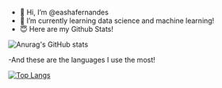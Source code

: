
<!---
eashafernandes/eashafernandes is a ✨ special ✨ repository because its `README.md` (this file) appears on your GitHub profile.
You can click the Preview link to take a look at your changes.
--->
 
- 👋 Hi, I’m @eashafernandes
- 🌱 I’m currently learning data science and machine learning!
- :innocent: Here are my Github Stats!

![Anurag's GitHub stats](https://github-readme-stats.vercel.app/api?username=eashafernandes&show_icons=true&theme=dracula)

-And these are the languages I use the most!

[![Top Langs](https://github-readme-stats.vercel.app/api/top-langs/?username=eashafernandes)](https://github.com/eashafernandes/github-readme-stats)
